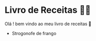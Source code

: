  # Livro de Receitas :man_cook:

Olá ! bem vindo ao meu livro de receitas :wave:

- Strogonofe de frango



